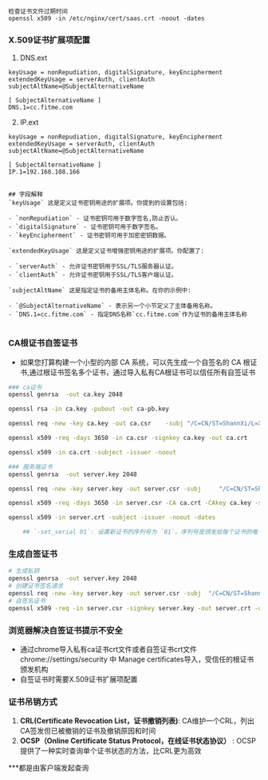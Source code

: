 ```shell
检查证书文件过期时间
openssl x509 -in /etc/nginx/cert/saas.crt -noout -dates

```

### X.509证书扩展项配置
1. DNS.ext
```
keyUsage = nonRepudiation, digitalSignature, keyEncipherment
extendedKeyUsage = serverAuth, clientAuth
subjectAltName=@SubjectAlternativeName

[ SubjectAlternativeName ]
DNS.1=cc.fitme.com

```
2. IP.ext
```
keyUsage = nonRepudiation, digitalSignature, keyEncipherment
extendedKeyUsage = serverAuth, clientAuth
subjectAltName=@SubjectAlternativeName

[ SubjectAlternativeName ]
IP.1=192.168.108.166


## 字段解释
`keyUsage` 这是定义证书密钥用途的扩展项。你提到的设置包括:

- `nonRepudiation` - 证书密钥可用于数字签名,防止否认。
- `digitalSignature` - 证书密钥可用于数字签名。
- `keyEncipherment` - 证书密钥可用于加密密钥数据。

`extendedKeyUsage` 这是定义证书增强密钥用途的扩展项。你配置了:

- `serverAuth` - 允许证书密钥用于SSL/TLS服务器认证。
- `clientAuth` - 允许证书密钥用于SSL/TLS客户端认证。

`subjectAltName` 这是指定证书的备用主体名称。在你的示例中:

- `@SubjectAlternativeName` - 表示另一个小节定义了主体备用名称。
- `DNS.1=cc.fitme.com` - 指定DNS名称`cc.fitme.com`作为证书的备用主体名称


```



### CA根证书自签证书
- 如果您打算构建一个小型的内部 CA 系统，可以先生成一个自签名的 CA 根证书,通过根证书签名多个证书，通过导入私有CA根证书可以信任所有自签证书
```bash
### ca证书
openssl genrsa  -out ca.key 2048

openssl rsa -in ca.key -pubout -out ca-pb.key

openssl req -new -key ca.key -out ca.csr    -subj "/C=CN/ST=ShannXi/L=Xian/O=fs/CN=FS"

openssl x509 -req -days 3650 -in ca.csr -signkey ca.key -out ca.crt

openssl x509 -in ca.crt -subject -issuer -noout

### 服务端证书
openssl genrsa  -out server.key 2048 

openssl req -new -key server.key -out server.csr -subj     "/C=CN/ST=ShannXi/L=Xian/O=fs/CN=192.168.108.166"

openssl x509 -req -days 3650 -in server.csr -CA ca.crt -CAkey ca.key -set_serial 01 -out server.crt -extfile IP.ext

openssl x509 -in server.crt -subject -issuer -noout -dates

	## `-set_serial 01`: 设置新证书的序列号为 `01`。序列号是颁发给每个证书的唯一标识符，用于跟踪CA颁发的证书。在实际操作中，序列号应保持唯一，避免重复
```

### 生成自签证书
```bash
# 生成私钥
openssl genrsa  -out server.key 2048
# 创建证书签名请求
openssl req -new -key server.key -out server.csr -subj  "/C=CN/ST=ShannXi/L=Xian/O=fs/CN=192.168.108.166"
# 自签名证书
openssl x509 -req -in server.csr -signkey server.key -out server.crt -days 3650 -extfile IP.ext

```


### 浏览器解决自签证书提示不安全

- 通过chrome导入私有ca证书crt文件或者自签证书crt文件
     chrome://settings/security 中 Manage certificates导入，受信任的根证书颁发机构
- 自签证书时需要X.509证书扩展项配置


### 证书吊销方式
1. **CRL(Certificate Revocation List，证书撤销列表)**: CA维护一个CRL，列出CA签发但已被撤销的证书及撤销原因和时间
2. **OCSP（Online Certificate Status Protocol，在线证书状态协议）** : OCSP提供了一种实时查询单个证书状态的方法，比CRL更为高效
 
 ***都是由客户端发起查询


